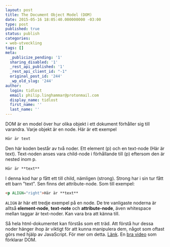 ```yaml
---
layout: post
title: The Document Object Model (DOM)
date: 2015-05-16 18:05:40.000000000 -03:00
type: post
published: true
status: publish
categories:
- web-utveckling
tags: []
meta:
  _publicize_pending: '1'
  sharing_disabled: '1'
  _rest_api_published: '1'
  _rest_api_client_id: "-1"
  original_post_id: '244'
  _wp_old_slug: '244'
author:
  login: tidlost
  email: philip.linghammar@protonmail.com
  display_name: tidlost
  first_name: ''
  last_name: ''
---
```

DOM är en model över hur olika objekt i ett dokument förhåller sig till varandra.
Varje objekt är en node. Här är ett exempel

```html
Här är text
```

Den här koden består av två noder. Ett element (p) och en text-node (Här är text). Text-noden anses vara child-node i förhållande till (p) eftersom den är nested inom p.

```html
Här är **text**
```

I denna kod har p fått ett till child, nämligen (strong). Strong har i sin tur fått ett barn "text".
Sen finns det attribute-node. Som till exempel:

```html
<p ALIGN="right">Här är **text**
```

`ALIGN` är här ett tredje exempel på en node.
De tre vanligaste noderna är alltså **element-node**, **text-note** och
**attribute-node**, även whitespace mellan taggar är text-noder. Kan vara bra att känna till.

Så hela html-dokumentet kan förstås som ett träd.
Att förstå hur dessa noder hänger ihop är viktigt för att kunna manipulera dem, något som oftast görs med hjälp av JavaScript.
För mer om detta. [Länk](http://www.quirksmode.org/dom/intro.html).
En [bra video](https://www.youtube.com/watch?v=TmQ_v5LsakQ) som förklarar DOM.

